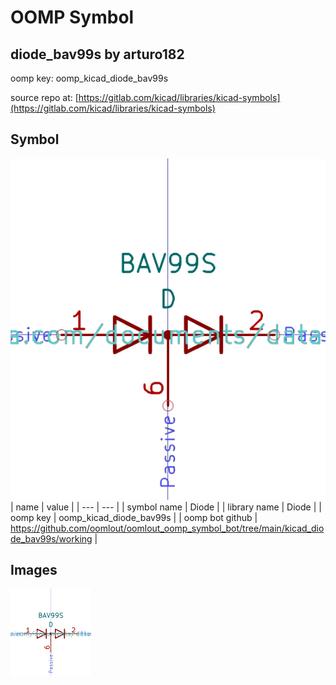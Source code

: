 # OOMP Symbol  
## diode_bav99s  by arturo182  
  
oomp key: oomp_kicad_diode_bav99s  
  
source repo at: [https://gitlab.com/kicad/libraries/kicad-symbols](https://gitlab.com/kicad/libraries/kicad-symbols)  
## Symbol  
  
[![working.png](working_600.png)](working.png)  
| name | value | 
| --- | --- | 
| symbol name | Diode | 
| library name | Diode | 
| oomp key | oomp_kicad_diode_bav99s | 
| oomp bot github | https://github.com/oomlout/oomlout_oomp_symbol_bot/tree/main/kicad_diode_bav99s/working | 
## Images  
  
[![working.png](working_140.png)](working.png)  
